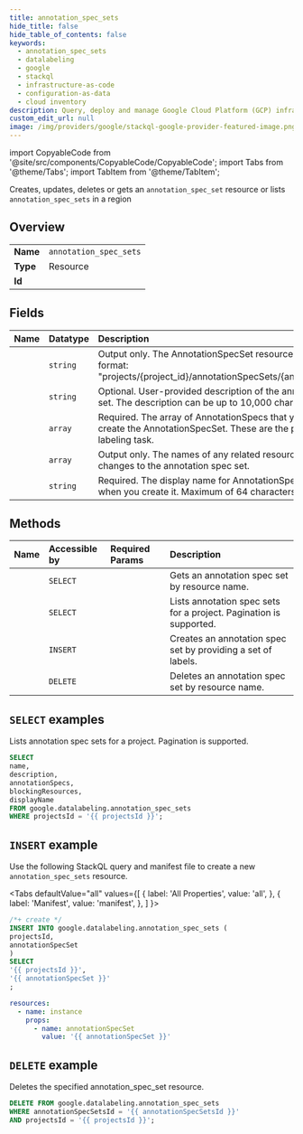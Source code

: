 ```yaml
---
title: annotation_spec_sets
hide_title: false
hide_table_of_contents: false
keywords:
  - annotation_spec_sets
  - datalabeling
  - google
  - stackql
  - infrastructure-as-code
  - configuration-as-data
  - cloud inventory
description: Query, deploy and manage Google Cloud Platform (GCP) infrastructure and resources using SQL
custom_edit_url: null
image: /img/providers/google/stackql-google-provider-featured-image.png
---
```


import CopyableCode from '@site/src/components/CopyableCode/CopyableCode';
import Tabs from '@theme/Tabs';
import TabItem from '@theme/TabItem';

Creates, updates, deletes or gets an <code>annotation_spec_set</code> resource or lists <code>annotation_spec_sets</code> in a region

## Overview
<table><tbody>
<tr><td><b>Name</b></td><td><code>annotation_spec_sets</code></td></tr>
<tr><td><b>Type</b></td><td>Resource</td></tr>
<tr><td><b>Id</b></td><td><CopyableCode code="google.datalabeling.annotation_spec_sets" /></td></tr>
</tbody></table>

## Fields
| Name | Datatype | Description |
|:-----|:---------|:------------|
| <CopyableCode code="name" /> | `string` | Output only. The AnnotationSpecSet resource name in the following format: "projects/{project_id}/annotationSpecSets/{annotation_spec_set_id}" |
| <CopyableCode code="description" /> | `string` | Optional. User-provided description of the annotation specification set. The description can be up to 10,000 characters long. |
| <CopyableCode code="annotationSpecs" /> | `array` | Required. The array of AnnotationSpecs that you define when you create the AnnotationSpecSet. These are the possible labels for the labeling task. |
| <CopyableCode code="blockingResources" /> | `array` | Output only. The names of any related resources that are blocking changes to the annotation spec set. |
| <CopyableCode code="displayName" /> | `string` | Required. The display name for AnnotationSpecSet that you define when you create it. Maximum of 64 characters. |

## Methods
| Name | Accessible by | Required Params | Description |
|:-----|:--------------|:----------------|:------------|
| <CopyableCode code="projects_annotation_spec_sets_get" /> | `SELECT` | <CopyableCode code="annotationSpecSetsId, projectsId" /> | Gets an annotation spec set by resource name. |
| <CopyableCode code="projects_annotation_spec_sets_list" /> | `SELECT` | <CopyableCode code="projectsId" /> | Lists annotation spec sets for a project. Pagination is supported. |
| <CopyableCode code="projects_annotation_spec_sets_create" /> | `INSERT` | <CopyableCode code="projectsId" /> | Creates an annotation spec set by providing a set of labels. |
| <CopyableCode code="projects_annotation_spec_sets_delete" /> | `DELETE` | <CopyableCode code="annotationSpecSetsId, projectsId" /> | Deletes an annotation spec set by resource name. |

## `SELECT` examples

Lists annotation spec sets for a project. Pagination is supported.

```sql
SELECT
name,
description,
annotationSpecs,
blockingResources,
displayName
FROM google.datalabeling.annotation_spec_sets
WHERE projectsId = '{{ projectsId }}'; 
```

## `INSERT` example

Use the following StackQL query and manifest file to create a new <code>annotation_spec_sets</code> resource.

<Tabs
    defaultValue="all"
    values={[
        { label: 'All Properties', value: 'all', },
        { label: 'Manifest', value: 'manifest', },
    ]
}>
<TabItem value="all">

```sql
/*+ create */
INSERT INTO google.datalabeling.annotation_spec_sets (
projectsId,
annotationSpecSet
)
SELECT 
'{{ projectsId }}',
'{{ annotationSpecSet }}'
;
```
</TabItem>
<TabItem value="manifest">

```yaml
resources:
  - name: instance
    props:
      - name: annotationSpecSet
        value: '{{ annotationSpecSet }}'

```
</TabItem>
</Tabs>

## `DELETE` example

Deletes the specified annotation_spec_set resource.

```sql
DELETE FROM google.datalabeling.annotation_spec_sets
WHERE annotationSpecSetsId = '{{ annotationSpecSetsId }}'
AND projectsId = '{{ projectsId }}';
```
